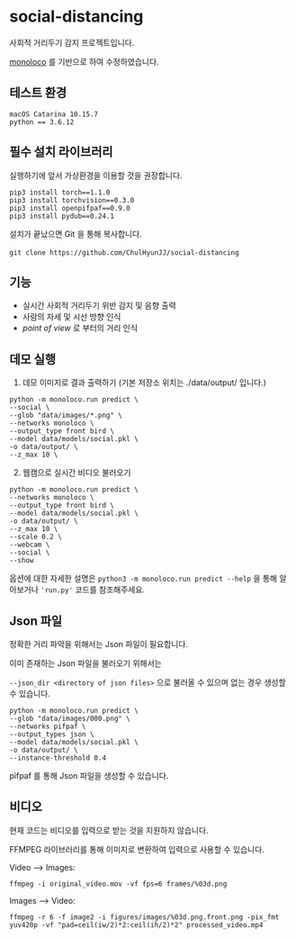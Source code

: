 # social-distancing

사회적 거리두기 감지 프로젝트입니다.

[monoloco](https://github.com/vita-epfl/monoloco) 를 기반으로 하여 수정하였습니다.

## 테스트 환경
```
macOS Catarina 10.15.7
python == 3.6.12
```

## 필수 설치 라이브러리

실행하기에 앞서 가상환경을 이용할 것을 권장합니다.

```
pip3 install torch==1.1.0
pip3 install torchvision==0.3.0
pip3 install openpifpaf==0.9.0
pip3 install pydub==0.24.1
```

설치가 끝났으면 Git 을 통해 복사합니다.<br><br>
`git clone https://github.com/ChulHyunJJ/social-distancing`

## 기능
- 실시간 사회적 거리두기 위반 감지 및 음향 출력
- 사람의 자세 및 시선 방향 인식
- *point of view* 로 부터의 거리 인식

## 데모 실행

1. 데모 이미지로 결과 출력하기 (기본 저장소 위치는 ./data/output/ 입니다.)
```
python -m monoloco.run predict \
--social \
--glob "data/images/*.png" \
--networks monoloco \
--output_type front bird \
--model data/models/social.pkl \
-o data/output/ \
--z_max 10 \
```

2. 웹캠으로 실시간 비디오 불러오기
```
python -m monoloco.run predict \
--networks monoloco \
--output_type front bird \
--model data/models/social.pkl \
-o data/output/ \
--z_max 10 \
--scale 0.2 \
--webcam \
--social \
--show
```

옵션에 대한 자세한 설명은 `python3 -m monoloco.run predict --help` 을 통해 알아보거나 `'run.py'` 코드를 참조해주세요.

## Json 파일
정확한 거리 파악을 위해서는 Json 파일이 필요합니다.

이미 존재하는 Json 파일을 불러오기 위해서는

`--json_dir <directory of json files>` 으로 불러올 수 있으며 없는 경우 생성할 수 있습니다.

```
python -m monoloco.run predict \
--glob "data/images/000.png" \
--networks pifpaf \
--output_types json \ 
--model data/models/social.pkl \
-o data/output/ \
--instance-threshold 0.4 
```

pifpaf 를 통해 Json 파일을 생성할 수 있습니다. 

## 비디오
현재 코드는 비디오를 입력으로 받는 것을 지원하지 않습니다.

FFMPEG 라이브러리를 통해 이미지로 변환하여 입력으로 사용할 수 있습니다.

Video --> Images:

`ffmpeg -i original_video.mov -vf fps=6 frames/%03d.png`

Images --> Video:

`ffmpeg -r 6 -f image2 -i figures/images/%03d.png.front.png -pix_fmt yuv420p -vf "pad=ceil(iw/2)*2:ceil(ih/2)*2" processed_video.mp4`
